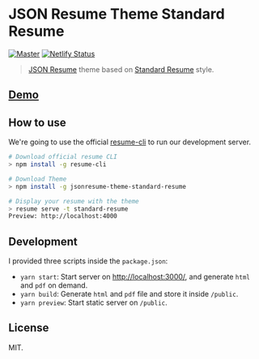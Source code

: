 # JSON Resume Theme Standard Resume

[![Master](https://github.com/EmaSuriano/jsonresume-theme-standard-resume/actions/workflows/master.yml/badge.svg)](https://github.com/EmaSuriano/jsonresume-theme-standard-resume/actions/workflows/master.yml)
[![Netlify Status](https://api.netlify.com/api/v1/badges/2b52e998-4c7c-4878-a797-c9f65a57414e/deploy-status)](https://app.netlify.com/sites/jsonresume-theme-standard-resume/deploys)

> [JSON Resume](https://jsonresume.org/) theme based on [Standard Resume](https://standardresume.co/r/jeffleu) style.

## [Demo](https://jsonresume-theme-standard-resume.netlify.app/)

## How to use

We're going to use the official [resume-cli](https://github.com/jsonresume/resume-cli) to run our development server.

```bash
# Download official resume CLI
> npm install -g resume-cli

# Download Theme
> npm install -g jsonresume-theme-standard-resume

# Display your resume with the theme
> resume serve -t standard-resume
Preview: http://localhost:4000
```

## Development

I provided three scripts inside the `package.json`:

- `yarn start`: Start server on [http://localhost:3000/](http://localhost:3000/), and generate `html` and `pdf` on demand.
- `yarn build`: Generate `html` and `pdf` file and store it inside `/public`.
- `yarn preview`: Start static server on `/public`.

## License

MIT.
